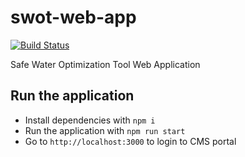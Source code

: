 # swot-web-app
[![Build Status](https://dev.azure.com/dighr-swot/SWOT/_apis/build/status/dighr.swot-web-app?branchName=master)](https://dev.azure.com/dighr-swot/SWOT/_build/latest?definitionId=1&branchName=master)

Safe Water Optimization Tool Web Application

## Run the application

- Install dependencies with `npm i`
- Run the application with `npm run start`
- Go to `http://localhost:3000` to login to CMS portal


